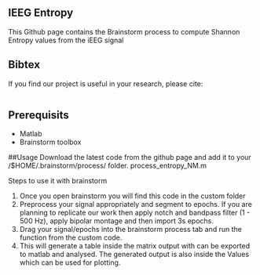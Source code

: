 ## IEEG Entropy
This Github page contains the Brainstorm process to compute Shannon Entropy values from the iEEG signal
## Bibtex
If you find our project is useful in your research, please cite:
```

```
## Prerequisits
- Matlab
- Brainstorm toolbox

##Usage
Download the latest code from the github page and add it to your /$HOME/.brainstorm/process/ folder.
process_entropy_NM.m 


Steps to use it with brainstorm
1) Once you open brainstorm you will find this code in the custom folder
2) Preprocess your signal appropriately and segment to epochs. If you are planning to replicate our work then apply notch and bandpass filter (1 - 500 Hz), apply bipolar montage and then import 3s epochs.
3) Drag your signal/epochs into the brainstorm process tab and run the function from the custom code.
4) This will generate a table inside the matrix output with can be exported to matlab and analysed. The generated output is also inside the Values
 which can be used for plotting.
